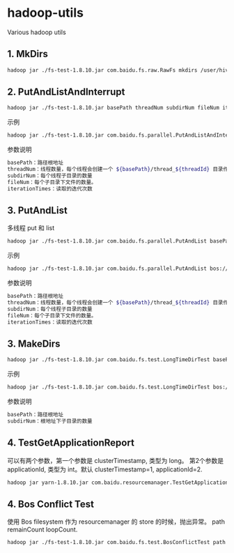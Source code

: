 # hadoop-utils
Various hadoop utils

## 1. MkDirs
```bash
hadoop jar ./fs-test-1.8.10.jar com.baidu.fs.raw.RawFs mkdirs /user/hive
```

## 2. PutAndListAndInterrupt

```bash
hadoop jar ./fs-test-1.8.10.jar basePath threadNum subdirNum fileNum iterationTimes
```
示例
```bash
hadoop jar ./fs-test-1.8.10.jar com.baidu.fs.parallel.PutAndListAndInterrupt hdfs://master-4b115ab:8020/base 100 1 100 100
```

参数说明
```bash
basePath：路径根地址
threadNum：线程数量，每个线程会创建一个 ${basePath}/thread_${threadId} 目录作为子线程的根目录。
subdirNum：每个线程子目录的数量
fileNum：每个子目录下文件的数量。
iterationTimes：读取的迭代次数
```

## 3. PutAndList
多线程 put 和 list
```bash
hadoop jar ./fs-test-1.8.10.jar com.baidu.fs.parallel.PutAndList basePath threadNum subdirNum fileNum iterationTimes
```
示例
```bash
hadoop jar ./fs-test-1.8.10.jar com.baidu.fs.parallel.PutAndList bos://bmr-rd-wh/houzhizhen/test 1 2000 1 1
```
参数说明
```bash
basePath：路径根地址
threadNum：线程数量，每个线程会创建一个 ${basePath}/thread_${threadId} 目录作为子线程的根目录。
subdirNum：每个线程子目录的数量
fileNum：每个子目录下文件的数量。
iterationTimes：读取的迭代次数
```
## 3. MakeDirs

```bash
hadoop jar ./fs-test-1.8.10.jar com.baidu.fs.test.LongTimeDirTest basePath subdirNum
```
示例
```bash
hadoop jar ./fs-test-1.8.10.jar com.baidu.fs.test.LongTimeDirTest bos://bmr-rd-wh/houzhizhen/test  2000 
```
参数说明
```bash
basePath：路径根地址
subdirNum：根地址下子目录的数量
```

## 4. TestGetApplicationReport
可以有两个参数，第一个参数是 clusterTimestamp, 类型为 long。 第2个参数是 applicationId, 类型为 int。默认 clusterTimestamp=1, applicationId=2.
```bash
hadoop jar yarn-1.8.10.jar com.baidu.resourcemanager.TestGetApplicationReport
```

## 4. Bos Conflict Test
使用 Bos filesystem 作为 resourcemanager 的 store 的时候，抛出异常。
path remainCount loopCount.


```bash
hadoop jar ./fs-test-1.8.10.jar com.baidu.fs.test.BosConflictTest path remainCount loopCount
```